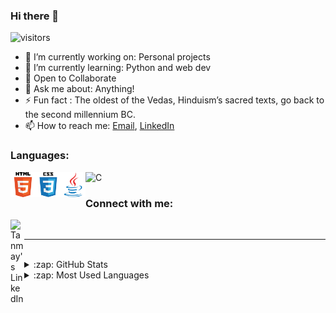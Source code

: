 ### Hi there 👋

![visitors](https://visitor-badge.glitch.me/badge?page_id=Tanmay-s55.Tanmay-s55)

- 🔭 I’m currently working on: Personal projects
- 🌱 I’m currently learning: Python and web dev
- 👯 Open to Collaborate
- 💬 Ask me about: Anything!
- ⚡ Fun fact : The oldest of the Vedas, Hinduism’s sacred texts, go back to the second millennium BC.
- 📫 How to reach me: 
  [Email](tanmayshr55@gmail.com),
  [LinkedIn](https://www.linkedin.com/in/tanmay-sharma-99648716b/)
  
  
### Languages: 
<img align="left" alt="HTML5" width="40px" src="https://raw.githubusercontent.com/github/explore/80688e429a7d4ef2fca1e82350fe8e3517d3494d/topics/html/html.png" />
<img align="left" alt="CSS3" width="40px" src="https://raw.githubusercontent.com/github/explore/80688e429a7d4ef2fca1e82350fe8e3517d3494d/topics/css/css.png" /> 
<img align="left" alt="Java" width="40px" src="https://raw.githubusercontent.com/devicons/devicon/master/icons/java/java-original.svg" />
<img align="left" alt="C" width="40px" src="https://www.kindpng.com/picc/m/355-3559027_c-programming-language-logo-clipart-png-download-c.png">

<br/>

### Connect with me:
[<img align="left" alt="Tanmay's LinkedIn" width = "22px" src="https://cdn.jsdelivr.net/npm/simple-icons@v3/icons/linkedin.svg" />][linkedin]

<br/>

---

<br/>

[linkedin]: https://www.linkedin.com/in/https://www.linkedin.com/in/tanmay-sharma-99648716b/
<details>
  <summary>:zap: GitHub Stats</summary>

  <img align="left" alt="Tanmay's GitHub Stats" src="https://github-readme-stats.vercel.app/api?username=Tanmay-s55&show_icons=true&hide_border=true" />

</details>

<details>
  <summary>:zap: Most Used Languages</summary>

<img align="left" alt="Tanmay's GitHub Top Languages" src="https://github-readme-stats.vercel.app/api/top-langs/?username=Tanmay-s55" />

</details>

